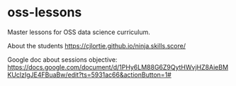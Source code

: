 # oss-lessons

Master lessons for OSS data science curriculum.

About the students
<https://cjlortie.github.io/ninja.skills.score/>

Google doc about sessions objective:
<https://docs.google.com/document/d/1PHy6LM88G6Z9QytHWvjHZ8AieBMKUclzIgJE4FBuaBw/edit?ts=5931ac66&actionButton=1#>